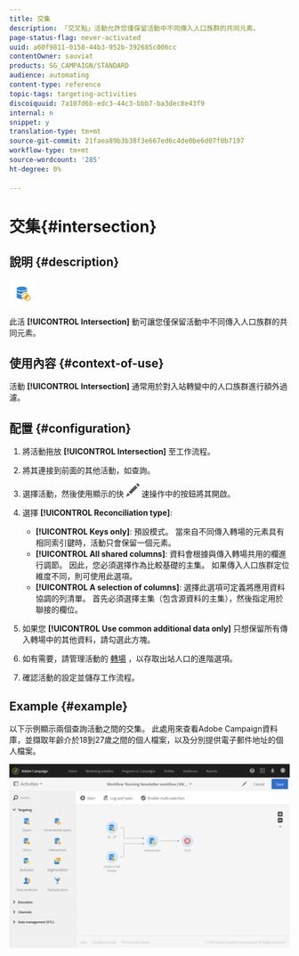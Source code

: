 ```yaml
---
title: 交集
description: 「交叉點」活動允許您僅保留活動中不同傳入人口族群的共同元素。
page-status-flag: never-activated
uuid: a60f9811-0158-44b3-952b-392685c006cc
contentOwner: sauviat
products: SG_CAMPAIGN/STANDARD
audience: automating
content-type: reference
topic-tags: targeting-activities
discoiquuid: 7a107d6b-edc3-44c3-bbb7-ba3dec8e43f9
internal: n
snippet: y
translation-type: tm+mt
source-git-commit: 21faea89b3b38f3e667ed6c4de0be6d07f0b7197
workflow-type: tm+mt
source-wordcount: '285'
ht-degree: 0%

---
```



# 交集{#intersection}

## 說明 {#description}

![](assets/intersection.png)

此活 **[!UICONTROL Intersection]** 動可讓您僅保留活動中不同傳入人口族群的共同元素。

## 使用內容 {#context-of-use}

活動 **[!UICONTROL Intersection]** 通常用於對入站轉變中的人口族群進行額外過濾。

## 配置 {#configuration}

1. 將活動拖放 **[!UICONTROL Intersection]** 至工作流程。
1. 將其連接到前面的其他活動，如查詢。
1. 選擇活動，然後使用顯示的快 ![](assets/edit_darkgrey-24px.png) 速操作中的按鈕將其開啟。
1. 選擇 **[!UICONTROL Reconciliation type]**:

   * **[!UICONTROL Keys only]**: 預設模式。 當來自不同傳入轉場的元素具有相同索引鍵時，活動只會保留一個元素。
   * **[!UICONTROL All shared columns]**: 資料會根據與傳入轉場共用的欄進行調節。 因此，您必須選擇作為比較基礎的主集。 如果傳入人口族群定位維度不同，則可使用此選項。
   * **[!UICONTROL A selection of columns]**: 選擇此選項可定義將應用資料協調的列清單。 首先必須選擇主集（包含源資料的主集），然後指定用於聯接的欄位。

1. 如果您 **[!UICONTROL Use common additional data only]** 只想保留所有傳入轉場中的其他資料，請勾選此方塊。
1. 如有需要，請管理活動的 [轉場](../../automating/using/activity-properties.md) ，以存取出站人口的進階選項。
1. 確認活動的設定並儲存工作流程。

## Example {#example}

以下示例顯示兩個查詢活動之間的交集。 此處用來查看Adobe Campaign資料庫，並擷取年齡介於18到27歲之間的個人檔案，以及分別提供電子郵件地址的個人檔案。

![](assets/wkf_intersection_example.png)

